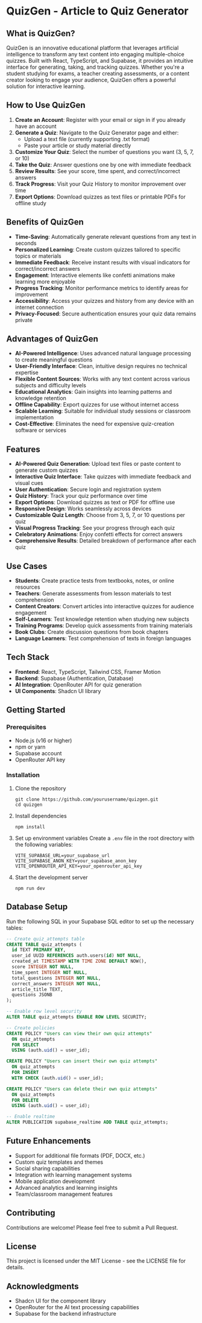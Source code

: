 # QuizGen - Article to Quiz Generator

## What is QuizGen?

QuizGen is an innovative educational platform that leverages artificial intelligence to transform any text content into engaging multiple-choice quizzes. Built with React, TypeScript, and Supabase, it provides an intuitive interface for generating, taking, and tracking quizzes. Whether you're a student studying for exams, a teacher creating assessments, or a content creator looking to engage your audience, QuizGen offers a powerful solution for interactive learning.

## How to Use QuizGen

1. **Create an Account**: Register with your email or sign in if you already have an account
2. **Generate a Quiz**: Navigate to the Quiz Generator page and either:
   - Upload a text file (currently supporting .txt format)
   - Paste your article or study material directly
3. **Customize Your Quiz**: Select the number of questions you want (3, 5, 7, or 10)
4. **Take the Quiz**: Answer questions one by one with immediate feedback
5. **Review Results**: See your score, time spent, and correct/incorrect answers
6. **Track Progress**: Visit your Quiz History to monitor improvement over time
7. **Export Options**: Download quizzes as text files or printable PDFs for offline study

## Benefits of QuizGen

- **Time-Saving**: Automatically generate relevant questions from any text in seconds
- **Personalized Learning**: Create custom quizzes tailored to specific topics or materials
- **Immediate Feedback**: Receive instant results with visual indicators for correct/incorrect answers
- **Engagement**: Interactive elements like confetti animations make learning more enjoyable
- **Progress Tracking**: Monitor performance metrics to identify areas for improvement
- **Accessibility**: Access your quizzes and history from any device with an internet connection
- **Privacy-Focused**: Secure authentication ensures your quiz data remains private

## Advantages of QuizGen

- **AI-Powered Intelligence**: Uses advanced natural language processing to create meaningful questions
- **User-Friendly Interface**: Clean, intuitive design requires no technical expertise
- **Flexible Content Sources**: Works with any text content across various subjects and difficulty levels
- **Educational Analytics**: Gain insights into learning patterns and knowledge retention
- **Offline Capability**: Export quizzes for use without internet access
- **Scalable Learning**: Suitable for individual study sessions or classroom implementation
- **Cost-Effective**: Eliminates the need for expensive quiz-creation software or services

## Features

- **AI-Powered Quiz Generation**: Upload text files or paste content to generate custom quizzes
- **Interactive Quiz Interface**: Take quizzes with immediate feedback and visual cues
- **User Authentication**: Secure login and registration system
- **Quiz History**: Track your quiz performance over time
- **Export Options**: Download quizzes as text or PDF for offline use
- **Responsive Design**: Works seamlessly across devices
- **Customizable Quiz Length**: Choose from 3, 5, 7, or 10 questions per quiz
- **Visual Progress Tracking**: See your progress through each quiz
- **Celebratory Animations**: Enjoy confetti effects for correct answers
- **Comprehensive Results**: Detailed breakdown of performance after each quiz

## Use Cases

- **Students**: Create practice tests from textbooks, notes, or online resources
- **Teachers**: Generate assessments from lesson materials to test comprehension
- **Content Creators**: Convert articles into interactive quizzes for audience engagement
- **Self-Learners**: Test knowledge retention when studying new subjects
- **Training Programs**: Develop quick assessments from training materials
- **Book Clubs**: Create discussion questions from book chapters
- **Language Learners**: Test comprehension of texts in foreign languages

## Tech Stack

- **Frontend**: React, TypeScript, Tailwind CSS, Framer Motion
- **Backend**: Supabase (Authentication, Database)
- **AI Integration**: OpenRouter API for quiz generation
- **UI Components**: Shadcn UI library

## Getting Started

### Prerequisites

- Node.js (v16 or higher)
- npm or yarn
- Supabase account
- OpenRouter API key

### Installation

1. Clone the repository
   ```
   git clone https://github.com/yourusername/quizgen.git
   cd quizgen
   ```

2. Install dependencies
   ```
   npm install
   ```

3. Set up environment variables
   Create a `.env` file in the root directory with the following variables:
   ```
   VITE_SUPABASE_URL=your_supabase_url
   VITE_SUPABASE_ANON_KEY=your_supabase_anon_key
   VITE_OPENROUTER_API_KEY=your_openrouter_api_key
   ```

4. Start the development server
   ```
   npm run dev
   ```

## Database Setup

Run the following SQL in your Supabase SQL editor to set up the necessary tables:

```sql
-- Create quiz_attempts table
CREATE TABLE quiz_attempts (
  id TEXT PRIMARY KEY,
  user_id UUID REFERENCES auth.users(id) NOT NULL,
  created_at TIMESTAMP WITH TIME ZONE DEFAULT NOW(),
  score INTEGER NOT NULL,
  time_spent INTEGER NOT NULL,
  total_questions INTEGER NOT NULL,
  correct_answers INTEGER NOT NULL,
  article_title TEXT,
  questions JSONB
);

-- Enable row level security
ALTER TABLE quiz_attempts ENABLE ROW LEVEL SECURITY;

-- Create policies
CREATE POLICY "Users can view their own quiz attempts" 
  ON quiz_attempts 
  FOR SELECT 
  USING (auth.uid() = user_id);

CREATE POLICY "Users can insert their own quiz attempts" 
  ON quiz_attempts 
  FOR INSERT 
  WITH CHECK (auth.uid() = user_id);

CREATE POLICY "Users can delete their own quiz attempts" 
  ON quiz_attempts 
  FOR DELETE 
  USING (auth.uid() = user_id);

-- Enable realtime
ALTER PUBLICATION supabase_realtime ADD TABLE quiz_attempts;
```

## Future Enhancements

- Support for additional file formats (PDF, DOCX, etc.)
- Custom quiz templates and themes
- Social sharing capabilities
- Integration with learning management systems
- Mobile application development
- Advanced analytics and learning insights
- Team/classroom management features

## Contributing

Contributions are welcome! Please feel free to submit a Pull Request.

## License

This project is licensed under the MIT License - see the LICENSE file for details.

## Acknowledgments

- Shadcn UI for the component library
- OpenRouter for the AI text processing capabilities
- Supabase for the backend infrastructure

